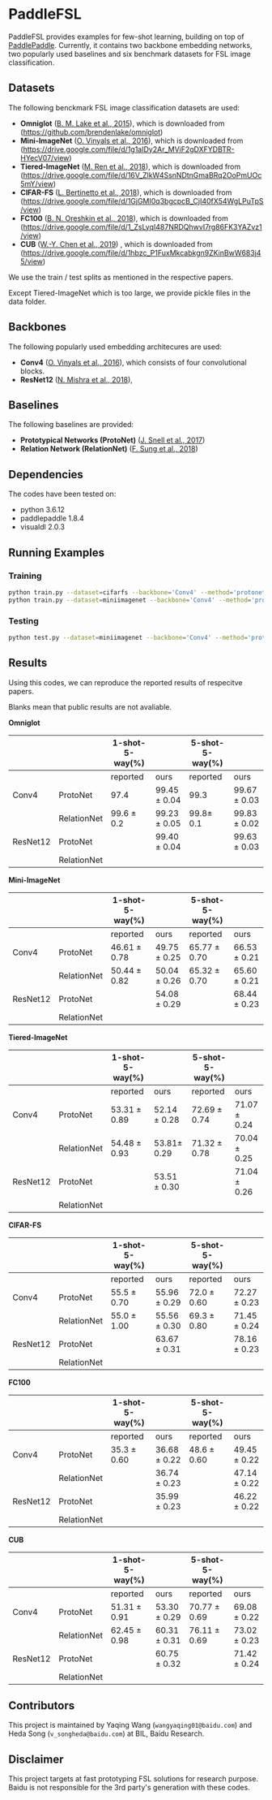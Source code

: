 # PaddleFSL

PaddleFSL provides examples for few-shot learning, building on top of [PaddlePaddle](https://github.com/PaddlePaddle/Paddle).
Currently, it contains two backbone embedding networks, two popularly used baselines and six benchmark datasets for FSL image classification. 

## Datasets

The following benckmark FSL image classification datasets are used:

- **Omniglot** ([B. M. Lake et al., 2015](http://www.sciencemag.org/content/350/6266/1332.short)), which is downloaded from (https://github.com/brendenlake/omniglot)
- **Mini-ImageNet** ([O. Vinyals et al., 2016](https://arxiv.org/abs/1606.04080)), which is downloaded from (https://drive.google.com/file/d/1g1aIDy2Ar_MViF2gDXFYDBTR-HYecV07/view)
- **Tiered-ImageNet** ([M. Ren et al., 2018](https://arxiv.org/abs/1803.00676)), which is downloaded from (https://drive.google.com/file/d/16V_ZlkW4SsnNDtnGmaBRq2OoPmUOc5mY/view)
- **CIFAR-FS** ([L. Bertinetto et al., 2018](https://arxiv.org/abs/1805.08136)), which is downloaded from (https://drive.google.com/file/d/1GjGMI0q3bgcpcB_CjI40fX54WgLPuTpS/view)
- **FC100** ([B. N. Oreshkin et al., 2018](https://arxiv.org/abs/1805.10123)), which is downloaded from (https://drive.google.com/file/d/1_ZsLyqI487NRDQhwvI7rg86FK3YAZvz1/view)
- **CUB** ([W.-Y. Chen et al., 2019](https://arxiv.org/abs/1904.04232)) , which is downloaded from (https://drive.google.com/file/d/1hbzc_P1FuxMkcabkgn9ZKinBwW683j45/view)

We use the train / test splits as mentioned in the respective papers.

Except Tiered-ImageNet which is too large, we provide pickle files in the data folder.

## Backbones 

The following popularly used embedding architecures are used:

- **Conv4** ([O. Vinyals et al., 2016](https://arxiv.org/abs/1606.04080)), which consists of four convolutional blocks. 
- **ResNet12** ([N. Mishra et al., 2018](https://arxiv.org/abs/1707.03141)), 

## Baselines

The following baselines are provided:

- **Prototypical Networks (ProtoNet)** ([J. Snell et al., 2017](https://arxiv.org/abs/1703.05175))
- **Relation Network (RelationNet)** ([F. Sung et al., 2018](https://openaccess.thecvf.com/content_cvpr_2018/papers/Sung_Learning_to_Compare_CVPR_2018_paper.pdf))


## Dependencies

The codes have been tested on:

* python 3.6.12
* paddlepaddle 1.8.4 
* visualdl 2.0.3


## Running Examples

### Training

~~~bash
python train.py --dataset=cifarfs --backbone='Conv4' --method='protonet' --epochs=200 --k_shot=1 --n_way=5
python train.py --dataset=miniimagenet --backbone='Conv4' --method='protonet' --epochs=200 --k_shot=5 --n_way=5
~~~

### Testing

~~~bash
python test.py --dataset=miniimagenet --backbone='Conv4' --method='protonet' --test_mode=True --test_episodes=6000 --test_model_epoch=66 --k_shot=1 --n_way=5
~~~

## Results

Using this codes, we can reproduce the reported results of respecitve papers. 

Blanks mean that public results are not avaliable.

**Omniglot**

|          |             | 1-shot-5-way(%) |      | 5-shot-5-way(%) |      |
|----------|-------------|-----------------|------|-----------------|------|
|          |             | reported        | ours | reported        | ours |
| Conv4    | ProtoNet    | 97.4|99.45 ± 0.04|99.3|99.67 ± 0.03  |
|          | RelationNet | 99.6 ± 0.2|99.23 ± 0.05|99.8± 0.1|99.83 ± 0.02  |
| ResNet12 | ProtoNet    |                 | 99.40 ± 0.04   |                 |  99.63 ± 0.03   |
|          | RelationNet |                 |      |                 |      |


**Mini-ImageNet**

|          |             | 1-shot-5-way(%) |      | 5-shot-5-way(%) |      |
|----------|-------------|-----------------|------|-----------------|------|
|          |             | reported        | ours | reported        | ours |
| Conv4    | ProtoNet    |   46.61 ± 0.78|49.75 ± 0.25|65.77 ± 0.70|66.53 ± 0.21    |
|          | RelationNet |  50.44 ± 0.82|50.04 ± 0.26|65.32 ± 0.70|65.60 ± 0.21  |
| ResNet12 | ProtoNet    |                 |  54.08 ± 0.29    |                 |   68.44 ± 0.23   |
|          | RelationNet |                 |      |                 |      |

**Tiered-ImageNet**

|          |             | 1-shot-5-way(%) |      | 5-shot-5-way(%) |      |
|----------|-------------|-----------------|------|-----------------|------|
|          |             | reported        | ours | reported        | ours |
| Conv4    | ProtoNet    |  53.31 ± 0.89|52.14 ± 0.28|72.69 ± 0.74|71.07 ± 0.24    |
|          | RelationNet |  54.48 ± 0.93|53.81± 0.29|71.32 ± 0.78|70.04 ± 0.25 |
| ResNet12 | ProtoNet    |                 |   53.51 ± 0.30   |                 |   71.04 ± 0.26   |
|          | RelationNet |                 |      |                 |      |


**CIFAR-FS**

|          |             | 1-shot-5-way(%) |      | 5-shot-5-way(%) |      |
|----------|-------------|-----------------|------|-----------------|------|
|          |             | reported        | ours | reported        | ours |
| Conv4    | ProtoNet    | 55.5 ± 0.70|55.96 ± 0.29|72.0 ± 0.60|72.27 ± 0.23   |
|          | RelationNet | 55.0 ± 1.00|55.56 ± 0.30|69.3 ± 0.80|71.45 ± 0.24     |
| ResNet12 | ProtoNet    |                 |  63.67 ± 0.31    |                 |   78.16 ± 0.23   |
|          | RelationNet |                 |      |                 |      |


**FC100**

|          |             | 1-shot-5-way(%) |      | 5-shot-5-way(%) |      |
|----------|-------------|-----------------|------|-----------------|------|
|          |             | reported        | ours | reported        | ours |
| Conv4    | ProtoNet    |  35.3 ± 0.60|36.68 ± 0.22|48.6 ± 0.60|49.45 ± 0.22  |
|          | RelationNet |                 |   36.74 ± 0.23 |                 |  47.14 ± 0.22    |
| ResNet12 | ProtoNet    |                 |35.99 ± 0.23    |                 |  46.22 ± 0.22    |
|          | RelationNet |                 |      |                 |      |


**CUB**

|          |             | 1-shot-5-way(%) |      | 5-shot-5-way(%) |      |
|----------|-------------|-----------------|------|-----------------|------|
|          |             | reported        | ours | reported        | ours |
| Conv4    | ProtoNet    | 51.31 ± 0.91|53.30 ± 0.29|70.77 ± 0.69|69.08 ± 0.22  |
|          | RelationNet | 62.45 ± 0.98|60.31 ± 0.31|76.11 ± 0.69|73.02 ± 0.23 |
| ResNet12 | ProtoNet    |                 | 60.75 ± 0.32     |                 | 71.42 ± 0.24     |
|          | RelationNet |                 |      |                 |      |


## Contributors 
This project is maintained by Yaqing Wang (`wangyaqing01@baidu.com`) and Heda Song (`v_songheda@baidu.com`) at BIL, Baidu Research. 


## Disclaimer
This project targets at fast prototyping FSL solutions for research purpose. 
Baidu is not responsible for the 3rd party's generation with these codes.


